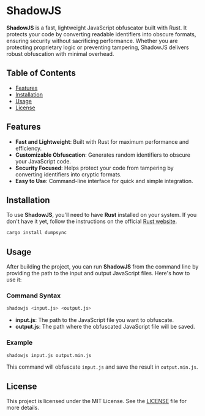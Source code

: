 # ShadowJS

**ShadowJS** is a fast, lightweight JavaScript obfuscator built with Rust. It protects your code by converting readable identifiers into obscure formats, ensuring security without sacrificing performance. Whether you are protecting proprietary logic or preventing tampering, ShadowJS delivers robust obfuscation with minimal overhead.

## Table of Contents

- [Features](#features)
- [Installation](#installation)
- [Usage](#usage)
- [License](#license)

## Features

- **Fast and Lightweight**: Built with Rust for maximum performance and efficiency.
- **Customizable Obfuscation**: Generates random identifiers to obscure your JavaScript code.
- **Security Focused**: Helps protect your code from tampering by converting identifiers into cryptic formats.
- **Easy to Use**: Command-line interface for quick and simple integration.

## Installation

To use **ShadowJS**, you'll need to have **Rust** installed on your system. If you don't have it yet, follow the instructions on the official [Rust website](https://www.rust-lang.org/).

```bash
cargo install dumpsync
```

## Usage

After building the project, you can run **ShadowJS** from the command line by providing the path to the input and output JavaScript files. Here's how to use it:

### Command Syntax

```bash
shadowjs <input.js> <output.js>
```

- **input.js**: The path to the JavaScript file you want to obfuscate.
- **output.js**: The path where the obfuscated JavaScript file will be saved.

### Example

```bash
shadowjs input.js output.min.js
```

This command will obfuscate `input.js` and save the result in `output.min.js`.

## License

This project is licensed under the MIT License. See the [LICENSE](LICENSE) file for more details.
